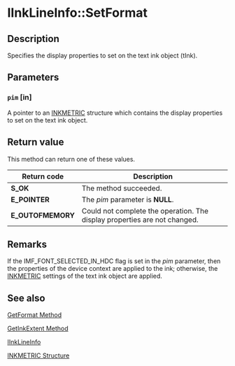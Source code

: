 # IInkLineInfo::SetFormat

## Description

Specifies the display properties to set on the text ink object (tInk).

## Parameters

### `pim` [in]

A pointer to an [INKMETRIC](https://learn.microsoft.com/windows/desktop/api/msinkaut/ns-msinkaut-inkmetric) structure which contains the display properties to set on the text ink object.

## Return value

This method can return one of these values.

| Return code | Description |
| --- | --- |
| **S_OK** | The method succeeded. |
| **E_POINTER** | The *pim* parameter is **NULL**. |
| **E_OUTOFMEMORY** | Could not complete the operation. The display properties are not changed. |

## Remarks

If the IMF_FONT_SELECTED_IN_HDC flag is set in the *pim* parameter, then the properties of the device context are applied to the ink; otherwise, the [INKMETRIC](https://learn.microsoft.com/windows/desktop/api/msinkaut/ns-msinkaut-inkmetric) settings of the text ink object are applied.

## See also

[GetFormat Method](https://learn.microsoft.com/windows/desktop/api/msinkaut/nf-msinkaut-iinklineinfo-getformat)

[GetInkExtent Method](https://learn.microsoft.com/windows/desktop/api/msinkaut/nf-msinkaut-iinklineinfo-getinkextent)

[IInkLineInfo](https://learn.microsoft.com/windows/desktop/api/msinkaut/nn-msinkaut-iinklineinfo)

[INKMETRIC Structure](https://learn.microsoft.com/windows/desktop/api/msinkaut/ns-msinkaut-inkmetric)